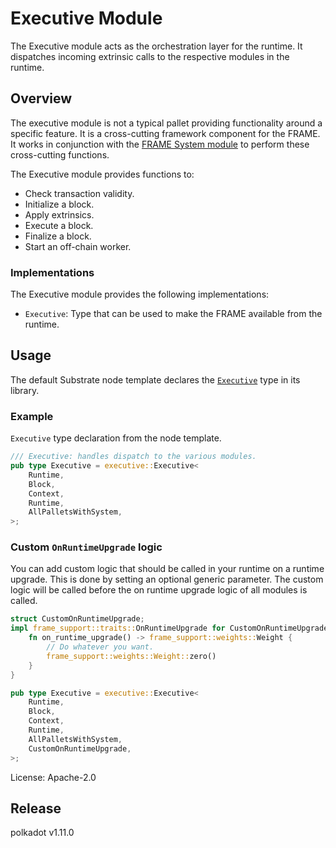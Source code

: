 # Executive Module

The Executive module acts as the orchestration layer for the runtime. It dispatches incoming extrinsic calls to the
respective modules in the runtime.

## Overview

The executive module is not a typical pallet providing functionality around a specific feature. It is a cross-cutting
framework component for the FRAME. It works in conjunction with the [FRAME System
module](https://docs.rs/frame-system/latest/frame_system/) to perform these cross-cutting functions.

The Executive module provides functions to:

- Check transaction validity.
- Initialize a block.
- Apply extrinsics.
- Execute a block.
- Finalize a block.
- Start an off-chain worker.

### Implementations

The Executive module provides the following implementations:

- `Executive`: Type that can be used to make the FRAME available from the runtime.

## Usage

The default Substrate node template declares the
[`Executive`](https://docs.rs/frame-executive/latest/frame_executive/struct.Executive.html) type in its library.

### Example

`Executive` type declaration from the node template.

```rust
/// Executive: handles dispatch to the various modules.
pub type Executive = executive::Executive<
    Runtime,
    Block,
    Context,
    Runtime,
    AllPalletsWithSystem,
>;
```

### Custom `OnRuntimeUpgrade` logic

You can add custom logic that should be called in your runtime on a runtime upgrade. This is done by setting an optional
generic parameter. The custom logic will be called before the on runtime upgrade logic of all modules is called.

```rust
struct CustomOnRuntimeUpgrade;
impl frame_support::traits::OnRuntimeUpgrade for CustomOnRuntimeUpgrade {
    fn on_runtime_upgrade() -> frame_support::weights::Weight {
        // Do whatever you want.
        frame_support::weights::Weight::zero()
    }
}

pub type Executive = executive::Executive<
    Runtime,
    Block,
    Context,
    Runtime,
    AllPalletsWithSystem,
    CustomOnRuntimeUpgrade,
>;
```

License: Apache-2.0


## Release

polkadot v1.11.0
